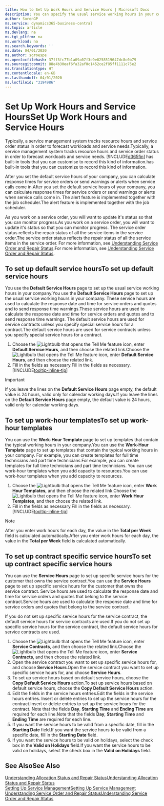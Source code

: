 ```yaml
---
title: How to Set Up Work Hours and Service Hours | Microsoft Docs
description: You can specify the usual service working hours in your company. These service hours are used to calculate the response date and time for service orders and quotes, and to send response time warnings.
author: SorenGP
ms.service: dynamics365-business-central
ms.topic: article
ms.devlang: na
ms.tgt_pltfrm: na
ms.workload: na
ms.search.keywords: ''
ms.date: 04/01/2020
ms.author: sgroespe
ms.openlocfilehash: 37ff3fc77b1a09a07f3c9e0258519647dc8c0b79
ms.sourcegitcommit: 88e4b30eaf6fa32af0c1452ce2f85ff1111c75e2
ms.translationtype: HT
ms.contentlocale: en-GB
ms.lasthandoff: 04/01/2020
ms.locfileid: "3194986"
---
```

# <a name="set-up-work-hours-and-service-hours"></a><span data-ttu-id="9d8bc-104">Set Up Work Hours and Service Hours</span><span class="sxs-lookup"><span data-stu-id="9d8bc-104">Set Up Work Hours and Service Hours</span></span>
<span data-ttu-id="9d8bc-105">Typically, a service management system tracks resource hours and service order status in order to forecast workloads and service needs.</span><span class="sxs-lookup"><span data-stu-id="9d8bc-105">Typically, a service management system tracks resource hours and service order status in order to forecast workloads and service needs.</span></span> [!INCLUDE[d365fin](includes/d365fin_md.md)] <span data-ttu-id="9d8bc-106">has built-in tools that you can customise to record this kind of information.</span><span class="sxs-lookup"><span data-stu-id="9d8bc-106">has built-in tools that you can customize to record this kind of information.</span></span>  
  
<span data-ttu-id="9d8bc-107">After you set the default service hours of your company, you can calculate response times for service orders or send warnings or alerts when service calls come in.</span><span class="sxs-lookup"><span data-stu-id="9d8bc-107">After you set the default service hours of your company, you can calculate response times for service orders or send warnings or alerts when service calls come in.</span></span> <span data-ttu-id="9d8bc-108">The alert feature is implemented together with the job scheduler.</span><span class="sxs-lookup"><span data-stu-id="9d8bc-108">The alert feature is implemented together with the job scheduler.</span></span>   
  
<span data-ttu-id="9d8bc-109">As you work on a service order, you will want to update it's status so that you can monitor progress.</span><span class="sxs-lookup"><span data-stu-id="9d8bc-109">As you work on a service order, you will want to update it's status so that you can monitor progress.</span></span> <span data-ttu-id="9d8bc-110">The service order status reflects the repair status of all the service items in the service order.</span><span class="sxs-lookup"><span data-stu-id="9d8bc-110">The service order status reflects the repair status of all the service items in the service order.</span></span> <span data-ttu-id="9d8bc-111">For more information, see [Understanding Service Order and Repair Status](service-order-repair-status.md).</span><span class="sxs-lookup"><span data-stu-id="9d8bc-111">For more information, see [Understanding Service Order and Repair Status](service-order-repair-status.md).</span></span> 

## <a name="to-set-up-default-service-hours"></a><span data-ttu-id="9d8bc-112">To set up default service hours</span><span class="sxs-lookup"><span data-stu-id="9d8bc-112">To set up default service hours</span></span>  
<span data-ttu-id="9d8bc-113">You use the **Default Service Hours** page to set up the usual service working hours in your company.</span><span class="sxs-lookup"><span data-stu-id="9d8bc-113">You use the **Default Service Hours** page to set up the usual service working hours in your company.</span></span> <span data-ttu-id="9d8bc-114">These service hours are used to calculate the response date and time for service orders and quotes and to send response time warnings.</span><span class="sxs-lookup"><span data-stu-id="9d8bc-114">These service hours are used to calculate the response date and time for service orders and quotes and to send response time warnings.</span></span> <span data-ttu-id="9d8bc-115">The default service hours are used for service contracts unless you specify special service hours for a contract.</span><span class="sxs-lookup"><span data-stu-id="9d8bc-115">The default service hours are used for service contracts unless you specify special service hours for a contract.</span></span>  
  
1. <span data-ttu-id="9d8bc-116">Choose the ![Lightbulb that opens the Tell Me feature](media/ui-search/search_small.png "Tell me what you want to do") icon, enter **Default Service Hours**, and then choose the related link.</span><span class="sxs-lookup"><span data-stu-id="9d8bc-116">Choose the ![Lightbulb that opens the Tell Me feature](media/ui-search/search_small.png "Tell me what you want to do") icon, enter **Default Service Hours**, and then choose the related link.</span></span>  
2. <span data-ttu-id="9d8bc-117">Fill in the fields as necessary.</span><span class="sxs-lookup"><span data-stu-id="9d8bc-117">Fill in the fields as necessary.</span></span> [!INCLUDE[tooltip-inline-tip](includes/tooltip-inline-tip_md.md)]  
  
> [!IMPORTANT]  
>  <span data-ttu-id="9d8bc-118">If you leave the lines on the **Default Service Hours** page empty, the default value is 24 hours, valid only for calendar working days.</span><span class="sxs-lookup"><span data-stu-id="9d8bc-118">If you leave the lines on the **Default Service Hours** page empty, the default value is 24 hours, valid only for calendar working days.</span></span>  
  
## <a name="to-set-up-work-hour-templates"></a><span data-ttu-id="9d8bc-119">To set up work-hour templates</span><span class="sxs-lookup"><span data-stu-id="9d8bc-119">To set up work-hour templates</span></span>
<span data-ttu-id="9d8bc-120">You can use the **Work-Hour Template** page to set up templates that contain the typical working hours in your company.</span><span class="sxs-lookup"><span data-stu-id="9d8bc-120">You can use the **Work-Hour Template** page to set up templates that contain the typical working hours in your company.</span></span> <span data-ttu-id="9d8bc-121">For example, you can create templates for full time technicians and part time technicians.</span><span class="sxs-lookup"><span data-stu-id="9d8bc-121">For example, you can create templates for full time technicians and part time technicians.</span></span> <span data-ttu-id="9d8bc-122">You can use work-hour templates when you add capacity to resources.</span><span class="sxs-lookup"><span data-stu-id="9d8bc-122">You can use work-hour templates when you add capacity to resources.</span></span>  
  
1. <span data-ttu-id="9d8bc-123">Choose the ![Lightbulb that opens the Tell Me feature](media/ui-search/search_small.png "Tell me what you want to do") icon, enter **Work Hour Templates**, and then choose the related link.</span><span class="sxs-lookup"><span data-stu-id="9d8bc-123">Choose the ![Lightbulb that opens the Tell Me feature](media/ui-search/search_small.png "Tell me what you want to do") icon, enter **Work Hour Templates**, and then choose the related link.</span></span>  
2. <span data-ttu-id="9d8bc-124">Fill in the fields as necessary.</span><span class="sxs-lookup"><span data-stu-id="9d8bc-124">Fill in the fields as necessary.</span></span> [!INCLUDE[tooltip-inline-tip](includes/tooltip-inline-tip_md.md)]  
  
> [!Note]
> <span data-ttu-id="9d8bc-125">After you enter work hours for each day, the value in the **Total per Week** field is calculated automatically.</span><span class="sxs-lookup"><span data-stu-id="9d8bc-125">After you enter work hours for each day, the value in the **Total per Week** field is calculated automatically.</span></span>  

## <a name="to-set-up-contract-specific-service-hours"></a><span data-ttu-id="9d8bc-126">To set up contract specific service hours</span><span class="sxs-lookup"><span data-stu-id="9d8bc-126">To set up contract specific service hours</span></span>  
<span data-ttu-id="9d8bc-127">You can use the **Service Hours** page to set up specific service hours for the customer that owns the service contract.</span><span class="sxs-lookup"><span data-stu-id="9d8bc-127">You can use the **Service Hours** page to set up specific service hours for the customer that owns the service contract.</span></span> <span data-ttu-id="9d8bc-128">Service hours are used to calculate the response date and time for service orders and quotes that belong to the service contract.</span><span class="sxs-lookup"><span data-stu-id="9d8bc-128">Service hours are used to calculate the response date and time for service orders and quotes that belong to the service contract.</span></span>  
  
<span data-ttu-id="9d8bc-129">If you do not set up specific service hours for the service contract, the default service hours for service contracts are used.</span><span class="sxs-lookup"><span data-stu-id="9d8bc-129">If you do not set up specific service hours for the service contract, the default service hours for service contracts are used.</span></span>  
  
1. <span data-ttu-id="9d8bc-130">Choose the ![Lightbulb that opens the Tell Me feature](media/ui-search/search_small.png "Tell me what you want to do") icon, enter **Service Contracts**, and then choose the related link.</span><span class="sxs-lookup"><span data-stu-id="9d8bc-130">Choose the ![Lightbulb that opens the Tell Me feature](media/ui-search/search_small.png "Tell me what you want to do") icon, enter **Service Contracts**, and then choose the related link.</span></span>  
2. <span data-ttu-id="9d8bc-131">Open the service contract you want to set up specific service hours for, and choose **Service Hours**.</span><span class="sxs-lookup"><span data-stu-id="9d8bc-131">Open the service contract you want to set up specific service hours for, and choose **Service Hours**.</span></span>  
4. <span data-ttu-id="9d8bc-132">To set up service hours based on default service hours, choose the **Copy Default Service Hours** action.</span><span class="sxs-lookup"><span data-stu-id="9d8bc-132">To set up service hours based on default service hours, choose the **Copy Default Service Hours** action.</span></span>  
5. <span data-ttu-id="9d8bc-133">Edit the fields in the service hours entries.</span><span class="sxs-lookup"><span data-stu-id="9d8bc-133">Edit the fields in the service hours entries.</span></span> <span data-ttu-id="9d8bc-134">Insert or delete entries to set up the service hours for the contract.</span><span class="sxs-lookup"><span data-stu-id="9d8bc-134">Insert or delete entries to set up the service hours for the contract.</span></span> <span data-ttu-id="9d8bc-135">Note that the fields **Day**, **Starting Time** and **Ending Time** are required for each line.</span><span class="sxs-lookup"><span data-stu-id="9d8bc-135">Note that the fields **Day**, **Starting Time** and **Ending Time** are required for each line.</span></span>  
6. <span data-ttu-id="9d8bc-136">If you want the service hours to be valid from a specific date, fill in the **Starting Date** field.</span><span class="sxs-lookup"><span data-stu-id="9d8bc-136">If you want the service hours to be valid from a specific date, fill in the **Starting Date** field.</span></span>  
7. <span data-ttu-id="9d8bc-137">If you want the service hours to be valid on holidays, select the check box in the **Valid on Holidays** field.</span><span class="sxs-lookup"><span data-stu-id="9d8bc-137">If you want the service hours to be valid on holidays, select the check box in the **Valid on Holidays** field.</span></span>  

## <a name="see-also"></a><span data-ttu-id="9d8bc-138">See Also</span><span class="sxs-lookup"><span data-stu-id="9d8bc-138">See Also</span></span>  
[<span data-ttu-id="9d8bc-139">Understanding Allocation Status and Repair Status</span><span class="sxs-lookup"><span data-stu-id="9d8bc-139">Understanding Allocation Status and Repair Status</span></span>](service-allocation-status-and-repair-status.md)  
[<span data-ttu-id="9d8bc-140">Setting Up Service Management</span><span class="sxs-lookup"><span data-stu-id="9d8bc-140">Setting Up Service Management</span></span>](service-setup-service.md)  
[<span data-ttu-id="9d8bc-141">Understanding Service Order and Repair Status</span><span class="sxs-lookup"><span data-stu-id="9d8bc-141">Understanding Service Order and Repair Status</span></span>](service-order-repair-status.md)  
